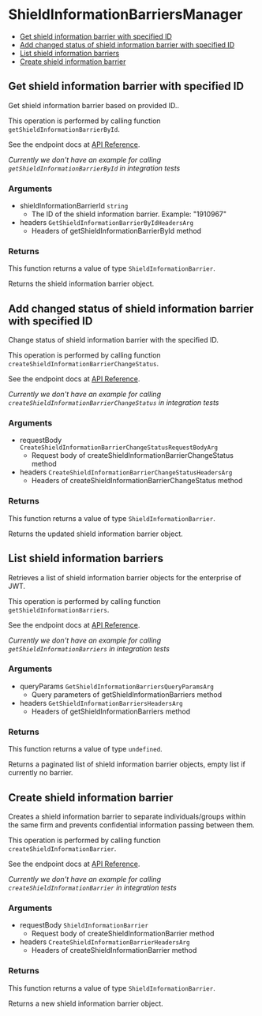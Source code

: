 # ShieldInformationBarriersManager

- [Get shield information barrier with specified ID](#get-shield-information-barrier-with-specified-id)
- [Add changed status of shield information barrier with specified ID](#add-changed-status-of-shield-information-barrier-with-specified-id)
- [List shield information barriers](#list-shield-information-barriers)
- [Create shield information barrier](#create-shield-information-barrier)

## Get shield information barrier with specified ID

Get shield information barrier based on provided ID..

This operation is performed by calling function `getShieldInformationBarrierById`.

See the endpoint docs at
[API Reference](https://developer.box.com/reference/get-shield-information-barriers-id/).

_Currently we don't have an example for calling `getShieldInformationBarrierById` in integration tests_

### Arguments

- shieldInformationBarrierId `string`
  - The ID of the shield information barrier. Example: "1910967"
- headers `GetShieldInformationBarrierByIdHeadersArg`
  - Headers of getShieldInformationBarrierById method

### Returns

This function returns a value of type `ShieldInformationBarrier`.

Returns the shield information barrier object.

## Add changed status of shield information barrier with specified ID

Change status of shield information barrier with the specified ID.

This operation is performed by calling function `createShieldInformationBarrierChangeStatus`.

See the endpoint docs at
[API Reference](https://developer.box.com/reference/post-shield-information-barriers-change-status/).

_Currently we don't have an example for calling `createShieldInformationBarrierChangeStatus` in integration tests_

### Arguments

- requestBody `CreateShieldInformationBarrierChangeStatusRequestBodyArg`
  - Request body of createShieldInformationBarrierChangeStatus method
- headers `CreateShieldInformationBarrierChangeStatusHeadersArg`
  - Headers of createShieldInformationBarrierChangeStatus method

### Returns

This function returns a value of type `ShieldInformationBarrier`.

Returns the updated shield information barrier object.

## List shield information barriers

Retrieves a list of shield information barrier objects
for the enterprise of JWT.

This operation is performed by calling function `getShieldInformationBarriers`.

See the endpoint docs at
[API Reference](https://developer.box.com/reference/get-shield-information-barriers/).

_Currently we don't have an example for calling `getShieldInformationBarriers` in integration tests_

### Arguments

- queryParams `GetShieldInformationBarriersQueryParamsArg`
  - Query parameters of getShieldInformationBarriers method
- headers `GetShieldInformationBarriersHeadersArg`
  - Headers of getShieldInformationBarriers method

### Returns

This function returns a value of type `undefined`.

Returns a paginated list of
shield information barrier objects,
empty list if currently no barrier.

## Create shield information barrier

Creates a shield information barrier to
separate individuals/groups within the same
firm and prevents confidential information passing between them.

This operation is performed by calling function `createShieldInformationBarrier`.

See the endpoint docs at
[API Reference](https://developer.box.com/reference/post-shield-information-barriers/).

_Currently we don't have an example for calling `createShieldInformationBarrier` in integration tests_

### Arguments

- requestBody `ShieldInformationBarrier`
  - Request body of createShieldInformationBarrier method
- headers `CreateShieldInformationBarrierHeadersArg`
  - Headers of createShieldInformationBarrier method

### Returns

This function returns a value of type `ShieldInformationBarrier`.

Returns a new shield information barrier object.
